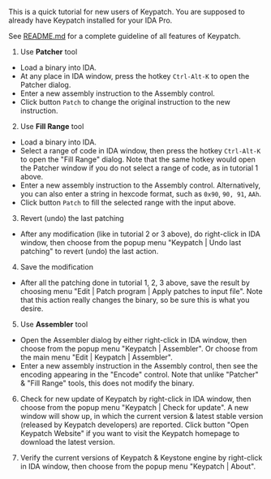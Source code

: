 This is a quick tutorial for new users of Keypatch.
You are supposed to already have Keypatch installed for your IDA Pro.

See [README.md](README.md) for a complete guideline of all features of Keypatch.


1. Use **Patcher** tool
- Load a binary into IDA.
- At any place in IDA window, press the hotkey `Ctrl-Alt-K` to open the
  Patcher dialog.
- Enter a new assembly instruction to the Assembly control.
- Click button `Patch` to change the original instruction to the new instruction.


2. Use **Fill Range** tool
- Load a binary into IDA.
- Select a range of code in IDA window, then press the hotkey `Ctrl-Alt-K` to open
  the "Fill Range" dialog. Note that the same hotkey would open the Patcher window
  if you do not select a range of code, as in tutorial 1 above.
- Enter a new assembly instruction to the Assembly control. Alternatively, you can
  also enter a string in hexcode format, such as `0x90`, `90, 91`, `AAh`.
- Click button `Patch` to fill the selected range with the input above.


3. Revert (undo) the last patching
- After any modification (like in tutorial 2 or 3 above), do right-click in IDA window,
  then choose from the popup menu "Keypatch | Undo last patching" to revert (undo) the
  last action.


4. Save the modification
- After all the patching done in tutorial 1, 2, 3 above, save the result by choosing
  menu "Edit | Patch program | Apply patches to input file". Note that this action
  really changes the binary, so be sure this is what you desire.


5. Use **Assembler** tool
- Open the Assembler dialog by either right-click in IDA window, then choose from
  the popup menu "Keypatch | Assembler". Or choose from the main menu "Edit | Keypatch | Assembler".
- Enter a new assembly instruction in the Assembly control, then see the encoding appearing
  in the "Encode" control. Note that unlike "Patcher" & "Fill Range" tools, this does not
  modify the binary.


6. Check for new update of Keypatch by right-click in IDA window, then choose from
  the popup menu "Keypatch | Check for update". A new window will show up, in which
  the current version & latest stable version (released by Keypatch developers) are
  reported. Click button "Open Keypatch Website" if you want to visit the Keypatch
  homepage to download the latest version.


7. Verify the current versions of Keypatch & Keystone engine by right-click in IDA
  window, then choose from the popup menu "Keypatch | About".
